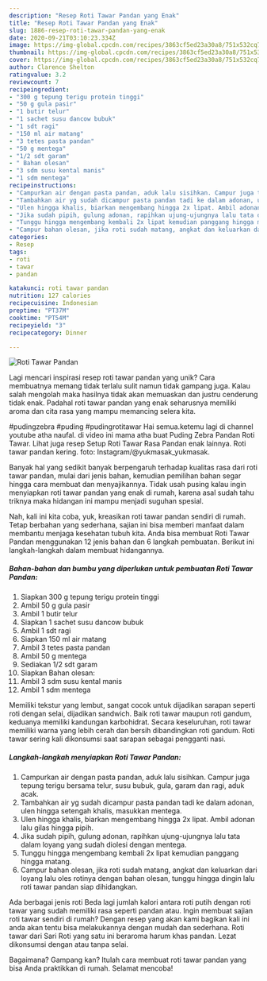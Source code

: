 ```yaml
---
description: "Resep Roti Tawar Pandan yang Enak"
title: "Resep Roti Tawar Pandan yang Enak"
slug: 1886-resep-roti-tawar-pandan-yang-enak
date: 2020-09-21T03:10:23.334Z
image: https://img-global.cpcdn.com/recipes/3863cf5ed23a30a8/751x532cq70/roti-tawar-pandan-foto-resep-utama.jpg
thumbnail: https://img-global.cpcdn.com/recipes/3863cf5ed23a30a8/751x532cq70/roti-tawar-pandan-foto-resep-utama.jpg
cover: https://img-global.cpcdn.com/recipes/3863cf5ed23a30a8/751x532cq70/roti-tawar-pandan-foto-resep-utama.jpg
author: Clarence Shelton
ratingvalue: 3.2
reviewcount: 7
recipeingredient:
- "300 g tepung terigu protein tinggi"
- "50 g gula pasir"
- "1 butir telur"
- "1 sachet susu dancow bubuk"
- "1 sdt ragi"
- "150 ml air matang"
- "3 tetes pasta pandan"
- "50 g mentega"
- "1/2 sdt garam"
- " Bahan olesan"
- "3 sdm susu kental manis"
- "1 sdm mentega"
recipeinstructions:
- "Campurkan air dengan pasta pandan, aduk lalu sisihkan. Campur juga tepung terigu bersama telur, susu bubuk, gula, garam dan ragi, aduk acak."
- "Tambahkan air yg sudah dicampur pasta pandan tadi ke dalam adonan, ulen hingga setengah khalis, masukkan mentega."
- "Ulen hingga khalis, biarkan mengembang hingga 2x lipat. Ambil adonan lalu gilas hingga pipih."
- "Jika sudah pipih, gulung adonan, rapihkan ujung-ujungnya lalu tata dalam loyang yang sudah diolesi dengan mentega."
- "Tunggu hingga mengembang kembali 2x lipat kemudian panggang hingga matang."
- "Campur bahan olesan, jika roti sudah matang, angkat dan keluarkan dari loyang lalu oles rotinya dengan bahan olesan, tunggu hingga dingin lalu roti tawar pandan siap dihidangkan."
categories:
- Resep
tags:
- roti
- tawar
- pandan

katakunci: roti tawar pandan 
nutrition: 127 calories
recipecuisine: Indonesian
preptime: "PT37M"
cooktime: "PT54M"
recipeyield: "3"
recipecategory: Dinner

---
```



![Roti Tawar Pandan](https://img-global.cpcdn.com/recipes/3863cf5ed23a30a8/751x532cq70/roti-tawar-pandan-foto-resep-utama.jpg)

Lagi mencari inspirasi resep roti tawar pandan yang unik? Cara membuatnya memang tidak terlalu sulit namun tidak gampang juga. Kalau salah mengolah maka hasilnya tidak akan memuaskan dan justru cenderung tidak enak. Padahal roti tawar pandan yang enak seharusnya memiliki aroma dan cita rasa yang mampu memancing selera kita.

#pudingzebra #puding #pudingrotitawar Hai semua.ketemu lagi di channel youtube atha naufal. di video ini mama atha buat Puding Zebra Pandan Roti Tawar. Lihat juga resep Setup Roti Tawar Rasa Pandan enak lainnya. Roti tawar pandan kering. foto: Instagram/@yukmasak_yukmasak.

Banyak hal yang sedikit banyak berpengaruh terhadap kualitas rasa dari roti tawar pandan, mulai dari jenis bahan, kemudian pemilihan bahan segar hingga cara membuat dan menyajikannya. Tidak usah pusing kalau ingin menyiapkan roti tawar pandan yang enak di rumah, karena asal sudah tahu triknya maka hidangan ini mampu menjadi suguhan spesial.


Nah, kali ini kita coba, yuk, kreasikan roti tawar pandan sendiri di rumah. Tetap berbahan yang sederhana, sajian ini bisa memberi manfaat dalam membantu menjaga kesehatan tubuh kita. Anda bisa membuat Roti Tawar Pandan menggunakan 12 jenis bahan dan 6 langkah pembuatan. Berikut ini langkah-langkah dalam membuat hidangannya.

<!--inarticleads1-->

##### Bahan-bahan dan bumbu yang diperlukan untuk pembuatan Roti Tawar Pandan:

1. Siapkan 300 g tepung terigu protein tinggi
1. Ambil 50 g gula pasir
1. Ambil 1 butir telur
1. Siapkan 1 sachet susu dancow bubuk
1. Ambil 1 sdt ragi
1. Siapkan 150 ml air matang
1. Ambil 3 tetes pasta pandan
1. Ambil 50 g mentega
1. Sediakan 1/2 sdt garam
1. Siapkan  Bahan olesan:
1. Ambil 3 sdm susu kental manis
1. Ambil 1 sdm mentega


Memiliki tekstur yang lembut, sangat cocok untuk dijadikan sarapan seperti roti dengan selai, dijadikan sandwich. Baik roti tawar maupun roti gandum, keduanya memiliki kandungan karbohidrat. Secara keseluruhan, roti tawar memiliki warna yang lebih cerah dan bersih dibandingkan roti gandum. Roti tawar sering kali dikonsumsi saat sarapan sebagai pengganti nasi. 

<!--inarticleads2-->

##### Langkah-langkah menyiapkan Roti Tawar Pandan:

1. Campurkan air dengan pasta pandan, aduk lalu sisihkan. Campur juga tepung terigu bersama telur, susu bubuk, gula, garam dan ragi, aduk acak.
1. Tambahkan air yg sudah dicampur pasta pandan tadi ke dalam adonan, ulen hingga setengah khalis, masukkan mentega.
1. Ulen hingga khalis, biarkan mengembang hingga 2x lipat. Ambil adonan lalu gilas hingga pipih.
1. Jika sudah pipih, gulung adonan, rapihkan ujung-ujungnya lalu tata dalam loyang yang sudah diolesi dengan mentega.
1. Tunggu hingga mengembang kembali 2x lipat kemudian panggang hingga matang.
1. Campur bahan olesan, jika roti sudah matang, angkat dan keluarkan dari loyang lalu oles rotinya dengan bahan olesan, tunggu hingga dingin lalu roti tawar pandan siap dihidangkan.


Ada berbagai jenis roti Beda lagi jumlah kalori antara roti putih dengan roti tawar yang sudah memiliki rasa seperti pandan atau. Ingin membuat sajian roti tawar sendiri di rumah? Dengan resep yang akan kami bagikan kali ini anda akan tentu bisa melakukannya dengan mudah dan sederhana. Roti tawar dari Sari Roti yang satu ini beraroma harum khas pandan. Lezat dikonsumsi dengan atau tanpa selai. 

Bagaimana? Gampang kan? Itulah cara membuat roti tawar pandan yang bisa Anda praktikkan di rumah. Selamat mencoba!
